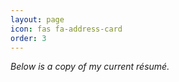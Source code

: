 ```yaml
---
layout: page
icon: fas fa-address-card
order: 3
---
```

*Below is a copy of my current résumé.*  
<html>
<head>
    <link rel="stylesheet" href="/assets/css/resume.css">
</head>
<div style="width: 100%; height: 100%">
<object data="/assets/Cayden Wright Resume.pdf" width="100%" type='application/pdf'></object>
</div>
</html>
